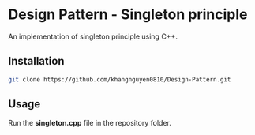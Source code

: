 # Design Pattern - Singleton principle
An implementation of singleton principle using C++.

## Installation
```sh
git clone https://github.com/khangnguyen0810/Design-Pattern.git
```
## Usage
Run the **singleton.cpp** file in the repository folder.

